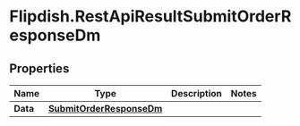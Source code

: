 # Flipdish.RestApiResultSubmitOrderResponseDm

## Properties

Name | Type | Description | Notes
------------ | ------------- | ------------- | -------------
**Data** | [**SubmitOrderResponseDm**](SubmitOrderResponseDm.md) |  | 


